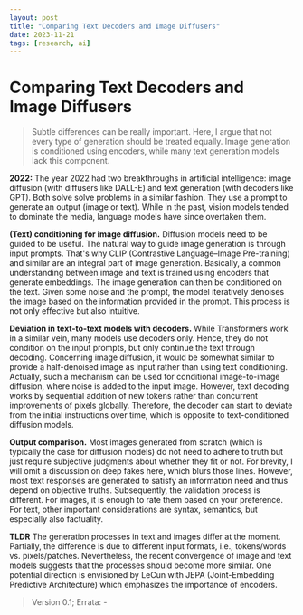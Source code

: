 ```yaml
---
layout: post
title: "Comparing Text Decoders and Image Diffusers"
date: 2023-11-21
tags: [research, ai]
---
```


# Comparing Text Decoders and Image Diffusers

> Subtle differences can be really important. Here, I argue that not every type of generation should be treated equally. Image generation is conditioned using encoders, while many text generation models lack this component.

**2022:** The year 2022 had two breakthroughs in artificial intelligence: image diffusion (with diffusers like DALL-E) and text generation (with decoders like GPT). Both solve solve problems in a similar fashion. They use a prompt to generate an output (image or text). While in the past, vision models tended to dominate the media, language models have since overtaken them.

**(Text) conditioning for image diffusion.** Diffusion models need to be guided to be useful. The natural way to guide image generation is through input prompts. That's why CLIP (Contrastive Language–Image Pre-training) and similar are an integral part of image generation. Basically, a common understanding between image and text is trained using encoders that generate embeddings. The image generation can then be conditioned on the text. Given some noise and the prompt, the model iteratively denoises the image based on the information provided in the prompt. This process is not only effective but also intuitive.

**Deviation in text-to-text models with decoders.** While Transformers work in a similar vein, many models use decoders only. Hence, they do not condition on the input prompts, but only continue the text through decoding. Concerning image diffusion, it would be somewhat similar to provide a half-denoised image as input rather than using text conditioning. Actually, such a mechanism can be used for conditional image-to-image diffusion, where noise is added to the input image. However, text decoding works by sequential addition of new tokens rather than concurrent improvements of pixels globally. Therefore, the decoder can start to deviate from the initial instructions over time, which is opposite to text-conditioned diffusion models. 

**Output comparison.** Most images generated from scratch (which is typically the case for diffusion models) do not need to adhere to truth but just require subjective judgments about whether they fit or not. For brevity, I will omit a discussion on deep fakes here, which blurs those lines. However, most text responses are generated to satisfy an information need and thus depend on objective truths. Subsequently, the validation process is different. For images, it is enough to rate them based on your preference. For text, other important considerations are syntax, semantics, but especially also factuality. 

**TLDR** The generation processes in text and images differ at the moment. Partially, the difference is due to different input formats, i.e., tokens/words vs. pixels/patches. Nevertheless, the recent convergence of image and text models suggests that the processes should become more similar. One potential direction is envisioned by LeCun with JEPA (Joint-Embedding Predictive Architecture) which emphasizes the importance of encoders.

> Version 0.1; Errata: -
